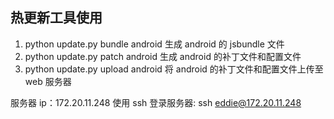 ## 热更新工具使用

1.  python update.py bundle android 生成 android 的 jsbundle 文件
2.  python update.py patch android 生成 android 的补丁文件和配置文件
3.  python update.py upload android 将 android 的补丁文件和配置文件上传至 web 服务器

服务器 ip：172.20.11.248
使用 ssh 登录服务器:
ssh eddie@172.20.11.248
